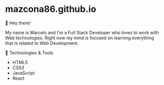 # mazcona86.github.io

👋 Hey there!

My name is Marcelo and I'm a Full Stack Developer who loves to work with Web technologies. Right now my mind is focused on learning everything that is related to Web Development.


🔧 Technologies & Tools
* HTML5 	
* CSS3
* JavaScript
* React


